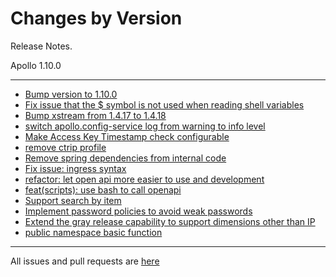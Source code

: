 Changes by Version
==================
Release Notes.

Apollo 1.10.0

------------------
* [Bump version to 1.10.0](https://github.com/ctripcorp/apollo/pull/3917)
* [Fix issue that the $ symbol is not used when reading shell variables](https://github.com/ctripcorp/apollo/pull/3890)
* [Bump xstream from 1.4.17 to 1.4.18](https://github.com/apolloconfig/apollo/pull/3916)
* [switch apollo.config-service log from warning to info level](https://github.com/ctripcorp/apollo/pull/3884)
* [Make Access Key Timestamp check configurable](https://github.com/ctripcorp/apollo/pull/3908)
* [remove ctrip profile](https://github.com/ctripcorp/apollo/pull/3920)
* [Remove spring dependencies from internal code](https://github.com/apolloconfig/apollo/pull/3937)
* [Fix issue: ingress syntax](https://github.com/apolloconfig/apollo/pull/3933)
* [refactor: let open api more easier to use and development](https://github.com/apolloconfig/apollo/pull/3943)
* [feat(scripts): use bash to call openapi](https://github.com/apolloconfig/apollo/pull/3980)
* [Support search by item](https://github.com/apolloconfig/apollo/pull/3977)
* [Implement password policies to avoid weak passwords](https://github.com/apolloconfig/apollo/pull/4008)
* [Extend the gray release capability to support dimensions other than IP](https://github.com/apolloconfig/apollo/pull/4013)
* [public namespace basic function](https://github.com/apolloconfig/apollo/pull/3850)

------------------
All issues and pull requests are [here](https://github.com/ctripcorp/apollo/milestone/8?closed=1)